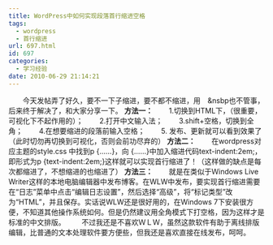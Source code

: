 ```yaml
---
title: WordPress中如何实现段落首行缩进空格
tags:
  - wordpress
  - 首行缩进
url: 697.html
id: 697
categories:
  - 学习经验
date: 2010-06-29 21:14:21
---
```


　　今天发帖弄了好久，要不一下子缩进，要不都不缩进，用　&nsbp也不管事，后来终于解决了，和大家分享一下。 **方法一：** 　　1.切换到HTML下，（很重要，可视化下不起作用的）； 　　2.打开中文输入法； 　　3.shift+空格，切换到全角； 　　4.在想要缩进的段落前输入空格； 　　5. 发布、更新就可以看到效果了（此时切勿再切换到可视化，否则会前功尽弃的） **方法二：** 　　在wordpress对应主题的style.css 中找到p {......}，向 {......}中加入缩进代码text-indent:2em;，即形式为p {text-indent:2em;}这样就可以实现首行缩进了！（这样做的缺点是每次都缩进了，不想缩进的也缩进了） **方法三：** 　　就是在类似于Ｗindows Live Writer这样的本地电脑编辑器中发布博客。在WLW中发布，要实现首行缩进需要在“日志”菜单中点击“编辑日志设置”，然后选择“高级”，将“标记类型”改为“HTML”，并且保存。实话说WLW还是很好用的，在Windows 7下安装很方便，不知道其他操作系统如何。但是仍然建议用全角模式下打空格，因为这样才是标准的中文排版。 　　不过我还是不喜欢ＷＬＷ，虽然这款软件有助于离线排版编辑，比普通的文本处理软件要方便些，但我还是喜欢直接在线发布，呵呵。